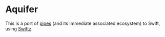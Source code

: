 # Aquifer

This is a port of [pipes](http://hackage.haskell.org/package/pipes) (and its immediate associated ecosystem) to Swift, using [Swiftz](https://github.com/typelift/swiftz).
